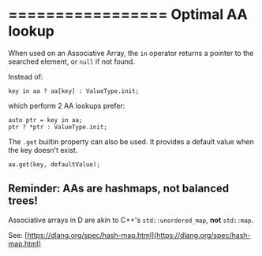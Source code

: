 =================
Optimal AA lookup
=================

When used on an Associative Array, the `in` operator returns a pointer to the searched element, or `null` if not found.

Instead of:

    key in aa ? aa[key] : ValueType.init;

which perform 2 AA lookups prefer:

    auto ptr = key in aa;
    ptr ? *ptr : ValueType.init;


The `.get` builtin property can also be used. It provides a default value when the key doesn't exist.

    aa.get(key, defaultValue);


## Reminder: AAs are hashmaps, not balanced trees!

Associative arrays in D are akin to C++'s `std::unordered_map`, **not** `std::map`.

See: [https://dlang.org/spec/hash-map.html](https://dlang.org/spec/hash-map.html)